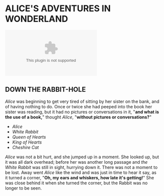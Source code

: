 # ALICE'S ADVENTURES IN WONDERLAND

![image1](image1.eps)


## DOWN THE RABBIT-HOLE

*Alice* was beginning to get very tired of sitting by her sister on the bank, and of having nothing to do. Once or twice she had peeped into the book her sister was reading, but it had no pictures or conversations in it, "**and what is the use of a book,**" thought *Alice*, "**without pictures or conversations?**"

- *Alice*
- *White Rabbit*
- *Queen of Hearts*
- *King of Hearts*
- *Cheshire Cat*

*Alice* was not a bit hurt, and she jumped up in a moment. She looked up, but it was all dark overhead; before her was another long passage and *the White Rabbit* was still in sight, hurrying down it. There was not a moment to be lost. Away went *Alice* like the wind and was just in time to hear it say, as it turned a corner, "**Oh, my ears and whiskers, how late it's getting!**" She was close behind it when she turned the corner, but the Rabbit was no longer to be seen.
